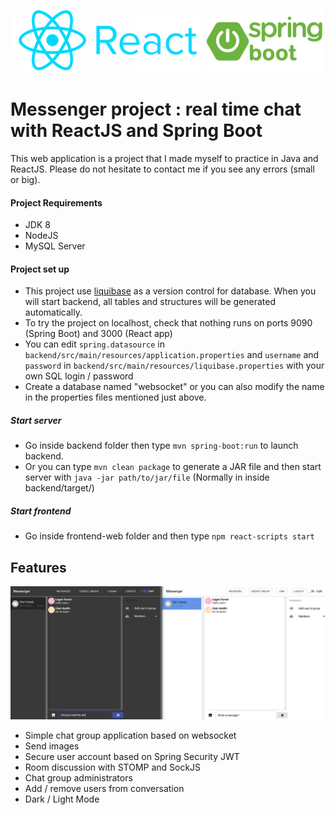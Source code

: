 <div align="center">

   ![React logo](assets/react.png "React logo")
   ![Spring Boot logo](assets/springboot.png "Sprint boot logo")
</div>

# Messenger project : real time chat with ReactJS and Spring Boot

This web application is a project that I made myself to practice in Java and ReactJS. Please do not hesitate to contact me if you see any errors (small or big).

#### Project Requirements

- JDK 8
- NodeJS
- MySQL Server

#### Project set up

- This project use [liquibase](https://www.liquibase.org/) as a version control for database. When you will start backend, all tables and structures will be generated automatically.
- To try the project on localhost, check that nothing runs on ports 9090 (Spring Boot) and 3000 (React app)
- You can edit ````spring.datasource```` in ```backend/src/main/resources/application.properties```  and ```username``` and ```password``` in ```backend/src/main/resources/liquibase.properties``` with your own SQL login / password 
- Create a database named "websocket" or you can also modify the name in the properties files mentioned just above.

##### Start server
- Go inside backend folder then type  ```mvn spring-boot:run``` to launch backend.
- Or you can type ```mvn clean package``` to generate a JAR file and then start server with ```java -jar path/to/jar/file``` (Normally in inside backend/target/) 
##### Start frontend
- Go inside frontend-web folder and then type ```npm react-scripts start```

## Features

![Project overview](assets/messenger.jpg?raw=true "Project overview")

* Simple chat group application based on websocket
* Send images
* Secure user account based on Spring Security JWT
* Room discussion with STOMP and SockJS
* Chat group administrators
* Add / remove users from conversation 
* Dark / Light Mode
